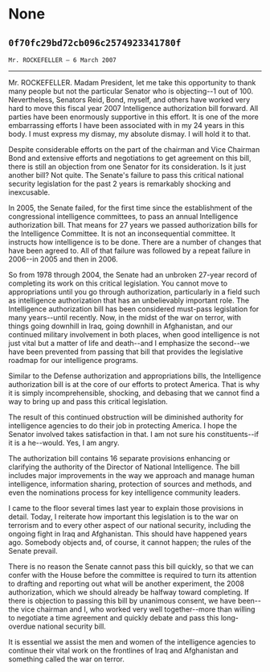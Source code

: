 # None
## `0f70fc29bd72cb096c2574923341780f`
`Mr. ROCKEFELLER — 6 March 2007`

---


Mr. ROCKEFELLER. Madam President, let me take this opportunity to 
thank many people but not the particular Senator who is objecting--1 
out of 100. Nevertheless, Senators Reid, Bond, myself, and others have 
worked very hard to move this fiscal year 2007 Intelligence 
authorization bill forward. All parties have been enormously supportive 
in this effort. It is one of the more embarrassing efforts I have been 
associated with in my 24 years in this body. I must express my dismay, 
my absolute dismay. I will hold it to that.

Despite considerable efforts on the part of the chairman and Vice 
Chairman Bond and extensive efforts and negotiations to get agreement 
on this bill, there is still an objection from one Senator for its 
consideration. Is it just another bill? Not quite. The Senate's failure 
to pass this critical national security legislation for the past 2 
years is remarkably shocking and inexcusable.

In 2005, the Senate failed, for the first time since the 
establishment of the congressional intelligence committees, to pass an 
annual Intelligence authorization bill. That means for 27 years we 
passed authorization bills for the Intelligence Committee. It is not an 
inconsequential committee. It instructs how intelligence is to be done. 
There are a number of changes that have been agreed to. All of that 
failure was followed by a repeat failure in 2006--in 2005 and then in 
2006.



So from 1978 through 2004, the Senate had an unbroken 27-year record 
of completing its work on this critical legislation. You cannot move to 
appropriations until you go through authorization, particularly in a 
field such as intelligence authorization that has an unbelievably 
important role. The Intelligence authorization bill has been considered 
must-pass legislation for many years--until recently. Now, in the midst 
of the war on terror, with things going downhill in Iraq, going 
downhill in Afghanistan, and our continued military involvement in both 
places, when good intelligence is not just vital but a matter of life 
and death--and I emphasize the second--we have been prevented from 
passing that bill that provides the legislative roadmap for our 
intelligence programs.

Similar to the Defense authorization and appropriations bills, the 
Intelligence authorization bill is at the core of our efforts to 
protect America. That is why it is simply incomprehensible, shocking, 
and debasing that we cannot find a way to bring up and pass this 
critical legislation.

The result of this continued obstruction will be diminished authority 
for intelligence agencies to do their job in protecting America. I hope 
the Senator involved takes satisfaction in that. I am not sure his 
constituents--if it is a he--would. Yes, I am angry.

The authorization bill contains 16 separate provisions enhancing or 
clarifying the authority of the Director of National Intelligence. The 
bill includes major improvements in the way we approach and manage 
human intelligence, information sharing, protection of sources and 
methods, and even the nominations process for key intelligence 
community leaders.

I came to the floor several times last year to explain those 
provisions in detail. Today, I reiterate how important this legislation 
is to the war on terrorism and to every other aspect of our national 
security, including the ongoing fight in Iraq and Afghanistan. This 
should have happened years ago. Somebody objects and, of course, it 
cannot happen; the rules of the Senate prevail.

There is no reason the Senate cannot pass this bill quickly, so that 
we can confer with the House before the committee is required to turn 
its attention to drafting and reporting out what will be another 
experiment, the 2008 authorization, which we should already be halfway 
toward completing. If there is objection to passing this bill by 
unanimous consent, we have been--the vice chairman and I, who worked 
very well together--more than willing to negotiate a time agreement and 
quickly debate and pass this long-overdue national security bill.

It is essential we assist the men and women of the intelligence 
agencies to continue their vital work on the frontlines of Iraq and 
Afghanistan and something called the war on terror.